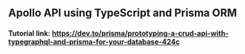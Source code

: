 ## Apollo API using TypeScript and Prisma ORM

#### Tutorial link: https://dev.to/prisma/prototyping-a-crud-api-with-typegraphql-and-prisma-for-your-database-424c

